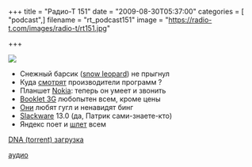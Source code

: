 +++
title = "Радио-Т 151"
date = "2009-08-30T05:37:00"
categories = [ "podcast",]
filename = "rt_podcast151"
image = "https://radio-t.com/images/radio-t/rt151.jpg"

+++

![](https://radio-t.com/images/radio-t/rt151.jpg)

- Снежный барсик ([snow leopard](http://macovod.net/2009/08/vsya-pravda-o-mac-os-x-10-6-snow-leopard/)) не прыгнул
- Куда [смотрят](http://soft.compulenta.ru/453268/) производители программ ?
- Планшет [Nokia](http://www.mobilecrunch.com/2009/08/27/nokia-n900-gets-official-coming-in-october/): теперь он умеет и звонить
- [Booklet 3G](http://www.engadget.com/2009/08/24/nokia-booklet-3g-is-really-real-as-seen-on-camera/) любопытен всем, кроме цены
- [Они](http://webplanet.ru/news/soft/2009/08/24/lin.html) любят гугл и ненавидят бинг
- [Slackware](http://www.opennet.ru/opennews/art.shtml?num=23200) 13.0 (да, Патрик сами-знаете-кто)
- Яндекс поет и [шлет](http://internetno.net/2009/08/24/ya-mail-online/) всем

[DNA (torrent) загрузка](http://dnagen.bittorrent.com/bdg/get?url=http%3A%2F%2Frucast.net%2Fdownload%2Fradio-t%2Frt_podcast151.mp3&file=rt_podcast151.mp3&post_download_action=0)

[аудио](https://cdn.radio-t.com/rt_podcast151.mp3)
<audio src="https://cdn.radio-t.com/rt_podcast151.mp3" preload="none"></audio>
